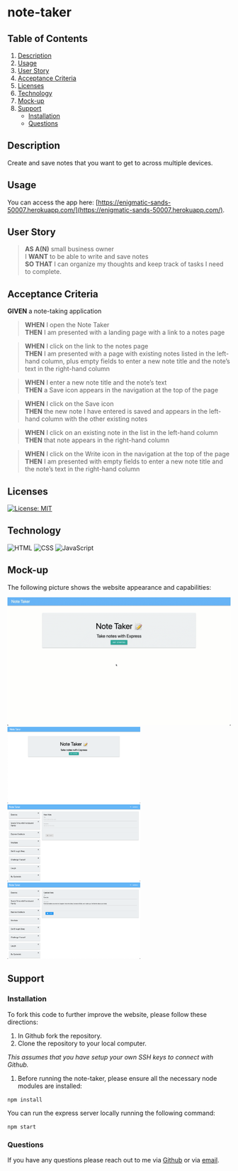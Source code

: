 # note-taker

## Table of Contents

1. [Description](#description)
1. [Usage](#usage)
1. [User Story](#user-story)
1. [Acceptance Criteria](#acceptance-criteria)
1. [Licenses](#licenses)
1. [Technology](#technology)
1. [Mock-up](#mock-up)
1. [Support](#support)
   - [Installation](#installation)
   - [Questions](#questions)

## Description
Create and save notes that you want to get to across multiple devices.

## Usage
You can access the app here: [https://enigmatic-sands-50007.herokuapp.com/](https://enigmatic-sands-50007.herokuapp.com/).

## User Story
>**AS A(N)** small business owner<br>
I **WANT** to be able to write and save notes<br>
**SO THAT** I can organize my thoughts and keep track of tasks I need to complete.


## Acceptance Criteria
**GIVEN** a note-taking application

>**WHEN** I open the Note Taker<br>
**THEN** I am presented with a landing page with a link to a notes page

>**WHEN** I click on the link to the notes page<br>
**THEN** I am presented with a page with existing notes listed in the left-hand column, plus empty fields to enter a new note title and the note’s text in the right-hand column

>**WHEN** I enter a new note title and the note’s text<br>
**THEN** a Save icon appears in the navigation at the top of the page

>**WHEN** I click on the Save icon<br>
**THEN** the new note I have entered is saved and appears in the left-hand column with the other existing notes

>**WHEN** I click on an existing note in the list in the left-hand column<br>
**THEN** that note appears in the right-hand column

>**WHEN** I click on the Write icon in the navigation at the top of the page<br>
**THEN** I am presented with empty fields to enter a new note title and the note’s text in the right-hand column

## Licenses
[![License: MIT](https://img.shields.io/badge/License-MIT-yellow.svg)](https://github.com/avidrunner87/team-profile-generator/blob/main/LICENSE.md)

## Technology
![HTML](https://img.shields.io/static/v1?label=html&message=34.2%&color=red)
![CSS](https://img.shields.io/static/v1?label=css&message=3.1%&color=purple)
![JavaScript](https://img.shields.io/static/v1?label=javascript&message=62.7%&color=yellow)


## Mock-up
The following picture shows the website appearance and capabilities:

<img src="./assets/images/screenshots/mockup.gif" width="600"><br>
<img src="./assets/images/screenshots/screenshot01.png" width="300">
<img src="./assets/images/screenshots/screenshot02.png" width="300"><br>
<img src="./assets/images/screenshots/screenshot03.png" width="300">

## Support
### Installation
To fork this code to further improve the website, please follow these directions:

1. In Github fork the repository.
1. Clone the repository to your local computer.

_This assumes that you have setup your own SSH keys to connect with Github._

1. Before running the note-taker, please ensure all the necessary node modules are installed:

```
npm install
```

You can run the express server locally running the following command:
```
npm start
```

### Questions
If you have any questions please reach out to me via [Github](https://github.com/avidrunner87) or via [email](mailto:andrew.ronchetto@me.com).
